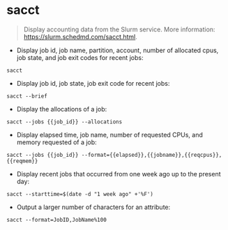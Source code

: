 # sacct

> Display accounting data from the Slurm service.
> More information: <https://slurm.schedmd.com/sacct.html>.

- Display job id, job name, partition, account, number of allocated cpus, job state, and job exit codes for recent jobs:

`sacct`

- Display job id, job state, job exit code for recent jobs:

`sacct --brief`

- Display the allocations of a job:

`sacct --jobs {{job_id}} --allocations`

- Display elapsed time, job name, number of requested CPUs, and memory requested of a job:

`sacct --jobs {{job_id}} --format={{elapsed}},{{jobname}},{{reqcpus}},{{reqmem}}`

- Display recent jobs that occurred from one week ago up to the present day:

`sacct --starttime=$(date -d "1 week ago" +'%F')`

- Output a larger number of characters for an attribute:

`sacct --format=JobID,JobName%100`
